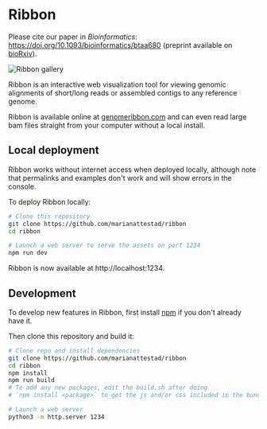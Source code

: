 # Ribbon

Please cite our paper in _Bioinformatics_: https://doi.org/10.1093/bioinformatics/btaa680 (preprint available on [bioRxiv](https://www.biorxiv.org/content/10.1101/082123v1)).

![Ribbon gallery](/images/gallery.png)

Ribbon is an interactive web visualization tool for viewing genomic alignments of short/long reads or assembled contigs to any reference genome. 

Ribbon is available online at [genomeribbon.com](https://genomeribbon.com) and can even read large bam files straight from your computer without a local install. 

## Local deployment

Ribbon works without internet access when deployed locally, although note that permalinks and examples don't work and will show errors in the console.

To deploy Ribbon locally:

```bash
# Clone this repository
git clone https://github.com/marianattestad/ribbon
cd ribbon

# Launch a web server to serve the assets on port 1234
npm run dev
```

Ribbon is now available at http://localhost:1234.


## Development

To develop new features in Ribbon, first install [npm](https://www.npmjs.com/get-npm) if you don't already have it.

Then clone this repository and build it:

```bash
# Clone repo and install dependencies
git clone https://github.com/marianattestad/ribbon
cd ribbon
npm install
npm run build
# To add any new packages, edit the build.sh after doing 
# `npm install <package>` to get the js and/or css included in the bundle!

# Launch a web server
python3 -m http.server 1234
```
